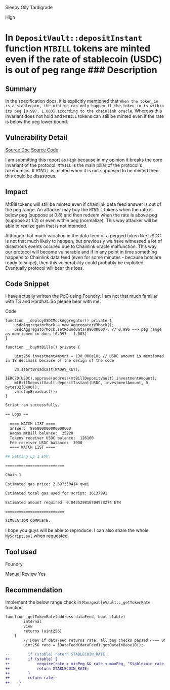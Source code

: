 Sleepy Oily Tardigrade

High

# In `DepositVault::depositInstant` function `MTBILL` tokens are minted even if the rate of stablecoin (USDC) is out of peg range ### Description

## Summary
In the specification docs, it is explicitly mentioned that `When the token_in is a stablecoin, the minting can only happen if the token_in is within its peg [0.997, 1.003] according to the chainlink oracle`. Whereas this invariant does not hold and `MTBILL` tokens can still be minted even if the rate is below the peg lower bound.

## Vulnerability Detail
[Source Doc](https://ludicrous-rate-748.notion.site/Users-can-instantly-mint-4ee1189194434b2daa7466ae666035d0)
[Source Code](https://github.com/sherlock-audit/2024-08-midas-minter-redeemer/blob/main/midas-contracts/contracts/abstract/ManageableVault.sol#L603C5-L614C6)

I am submitting this report as `High` because in my opinion it breaks the core invariant of the protocol. `MTBILL` is the main pillar of the protocol's tokenomics. If `MTBILL` is minted when it is not supposed to be minted then this could be disastrous.

## Impact
MtBill tokens will still be minted even if chainlink data feed answer is out of the peg range. An attacker may buy the `MTBILL` tokens when the rate is below peg (suppose at 0.8) and then redeem when the rate is above peg (suppose at 1.2) or even within peg (normalize). This way attacker will be able to realize gain that is not intended.

Although that much variation in the data feed of a pegged token like USDC is not that much likely to happen, but previously we have witnessed a lot of disastrous events occured due to Chainlink oracle malfunction. This way our protocol will become vulnerable and if in any point in time something happens to Chainlink data feed (even for some minutes - because bots are ready to snipe), then this vulnerability could probably be exploited. Eventually protocol will bear this loss.

## Code Snippet
I have actually written the PoC using Foundry. I am not that much familiar with TS and Hardhat. So please bear with me.

Code

```solidity
function __deployUSDCMockAggregator() private {   
    usdcAggregatorMock = new AggregatorV3Mock();
    usdcAggregatorMock.setRoundData(99600000); // 0.996 ==> peg range as mentioned in docs [0.997 - 1.003]
}

function __buyMtBills() private {
    
    uint256 investmentAmount = 130_000e18; // USDC amount is mentioned in 18 decimals because of the design of the code

    vm.startBroadcast(WAQAS_KEY);
    IERC20(USDC).approve(address(mtBillDepositVault),investmentAmount);
    mtBillDepositVault.depositInstant(USDC, investmentAmount, 0, bytes32(0x00));
    vm.stopBroadcast();
}

```

```bash
Script ran successfully.

== Logs ==
   
  ==== WATCH LIST ====
  answer:  996000000000000000
  Waqas mtBill balance:  25220
  Tokens receiver USDC balance:  126100
  Fee receiver USDC balance:  3900
  ==== WATCH LIST ====

## Setting up 1 EVM.

==========================

Chain 1

Estimated gas price: 2.697350414 gwei

Estimated total gas used for script: 16137991

Estimated amount required: 0.043529816704978274 ETH

==========================

SIMULATION COMPLETE.

```

I hope you guys will be able to reproduce. I can also share the whole `MyScript.sol` when requested.

## Tool used
Foundry

Manual Review
Yes

## Recommendation
Implement the below range check in `ManageableVault::_getTokenRate` function.

```diff
function _getTokenRate(address dataFeed, bool stable)
        internal
        view
        returns (uint256)
    {
        // @dev if dataFeed returns rate, all peg checks passed <=== UNABLE TO FIND ANY PEG CHECK
        uint256 rate = IDataFeed(dataFeed).getDataInBase18();

--        if (stable) return STABLECOIN_RATE;
++        if (stable) {
++            require(rate > minPeg && rate < maxPeg, "Stablecoin rate out of peg range");
++            return STABLECOIN_RATE;
++        }
++        return rate;
++    }

```